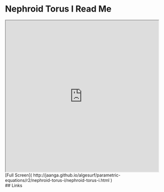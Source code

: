 Nephroid Torus I Read Me
===

<iframe src='http://jaanga.github.io/algesurf/parametric-equations/r2/nephroid-torus-i/nephroid-torus-i.html' width=100% height=500px >
There is an `iframe` here. It is not visible when viewed on github.com/algesurf. To view, please see 'Project Links' below.
</iframe>
[Full Screen]( http://jaanga.github.io/algesurf/parametric-equations/r2/nephroid-torus-i/nephroid-torus-i.html )
<br>
## Links 
<http://www.3d-meier.de/tut3/Seite142.html>  
